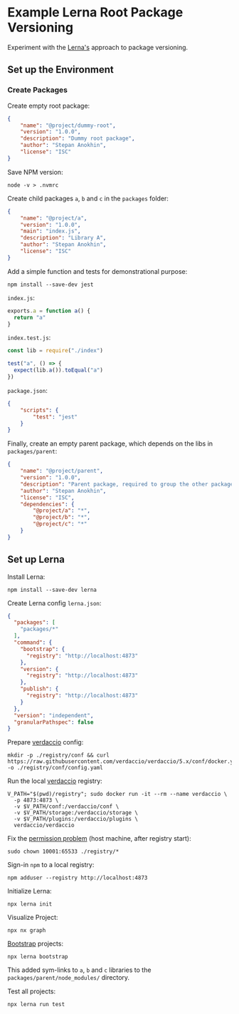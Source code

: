 # Example Lerna Root Package Versioning

Experiment with the [Lerna's](https://lerna.js.org/) approach to package versioning.

## Set up the Environment

### Create Packages

Create empty root package:
```json
{
    "name": "@project/dummy-root",
    "version": "1.0.0",
    "description": "Dummy root package",
    "author": "Stepan Anokhin",
    "license": "ISC"
}
```

Save NPM version:
```shell
node -v > .nvmrc
```

Create child packages `a`, `b` and `c` in the `packages` folder:
```json
{
    "name": "@project/a",
    "version": "1.0.0",
    "main": "index.js",
    "description": "Library A",
    "author": "Stepan Anokhin",
    "license": "ISC"
}
```

Add a simple function and tests for demonstrational purpose:
```shell
npm install --save-dev jest
```
`index.js`:
```js
exports.a = function a() {
  return "a"
}
```
`index.test.js`:
```js
const lib = require("./index")

test("a", () => {
  expect(lib.a()).toEqual("a")
})
```
`package.json`:
```json
{
    "scripts": {
        "test": "jest"
    }
}
```
Finally, create an empty parent package, which depends on the libs in `packages/parent`:
```json
{
    "name": "@project/parent",
    "version": "1.0.0",
    "description": "Parent package, required to group the other packages into a single dependency.",
    "author": "Stepan Anokhin",
    "license": "ISC",
    "dependencies": {
        "@project/a": "*",
        "@project/b": "*",
        "@project/c": "*"
    }
}
```

## Set up Lerna

Install Lerna:
```shell
npm install --save-dev lerna
```

Create Lerna config `lerna.json`:
```json
{
  "packages": [
    "packages/*"
  ],
  "command": {
    "bootstrap": {
      "registry": "http://localhost:4873"
    },
    "version": {
      "registry": "http://localhost:4873"
    },
    "publish": {
      "registry": "http://localhost:4873"
    }
  },
  "version": "independent",
  "granularPathspec": false
}
```
Prepare [verdaccio](https://verdaccio.org/docs/docker#running-verdaccio-using-docker) config:
```shell
mkdir -p ./registry/conf && curl https://raw.githubusercontent.com/verdaccio/verdaccio/5.x/conf/docker.yaml -o ./registry/conf/config.yaml
```

Run the local [verdaccio](https://verdaccio.org/docs/docker#running-verdaccio-using-docker) registry:
```shell
V_PATH="$(pwd)/registry"; sudo docker run -it --rm --name verdaccio \
  -p 4873:4873 \
  -v $V_PATH/conf:/verdaccio/conf \
  -v $V_PATH/storage:/verdaccio/storage \
  -v $V_PATH/plugins:/verdaccio/plugins \
  verdaccio/verdaccio
```

Fix the [permission problem](https://github.com/verdaccio/verdaccio/issues/1379) (host machine, after registry start):
```shell
sudo chown 10001:65533 ./registry/*
```

Sign-in `npm` to a local registry:
```shell
npm adduser --registry http://localhost:4873
```

Initialize Lerna:
```shell
npx lerna init
```

Visualize Project:
```shell
npx nx graph
```

[Bootstrap](https://lerna.js.org/docs/getting-started#bootstrapping-projects) projects:
```shell
npx lerna bootstrap
```

This added sym-links to `a`, `b` and `c` libraries to the `packages/parent/node_modules/` directory.

Test all projects:
```shell
npx lerna run test
```
